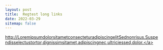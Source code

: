 ```yaml
---
layout: post
title:  Regtest long links
date: 2022-03-29
sitemap: false
---
```


<a href="">http://LoremipsumdolorsitametconsecteturadipiscingelitSednonrisus.Suspendisselectustortor,dignissimsitamet,adipiscingnec,ultriciessed,dolor.</a>

